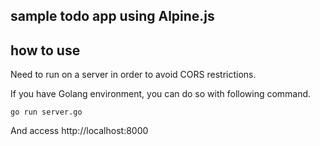 ## sample todo app using Alpine.js

## how to use

Need to run on a server in order to avoid CORS restrictions.

If you have Golang environment, you can do so with following command.

```
go run server.go
```

And access http://localhost:8000

